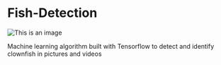 # Fish-Detection

![This is an image](/assets/images/electrocat.png)



Machine learning algorithm built with Tensorflow to detect and identify clownfish in pictures and videos
